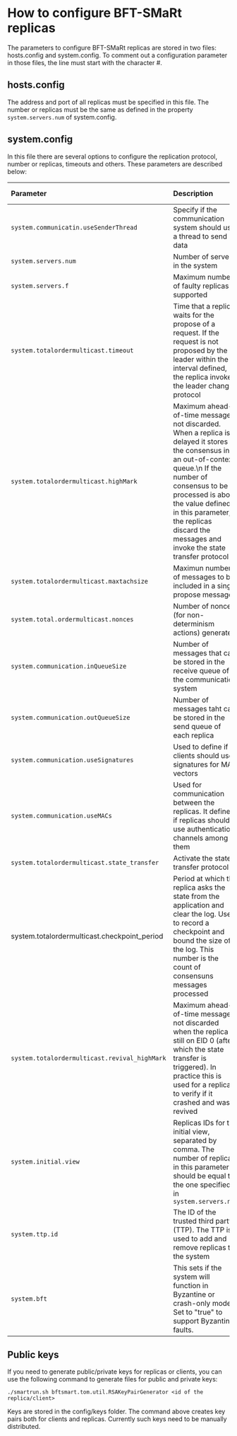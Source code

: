 # How to configure BFT-SMaRt replicas #
The parameters to configure BFT-SMaRt replicas are stored in two files: hosts.config and system.config.
To comment out a configuration parameter in those files, the line must start with the character #.

## hosts.config ##

The address and port of all replicas must be specified in this file.
The number or replicas must be the same as defined in the property `system.servers.num` of system.config.

## system.config ##

In this file there are several options to configure the replication protocol, number or replicas, timeouts and others. These parameters are described below:

| **Parameter** | **Description** | **Values** | **Default value** |
|:--------------|:----------------|:-----------|:------------------|
| `system.communicatin.useSenderThread` | Specify if the communication system should use a thread to send data | true or false | true              |
| `system.servers.num` | Number of servers in the system | integer    | 4                 |
| `system.servers.f` | Maximum number of faulty replicas supported | integer    | 1                 |
| `system.totalordermulticast.timeout` | Time that a replica waits for the propose of a request. If the request is not proposed by the leader within the interval defined, the replica invokes the leader change protocol | integer (milliseconds) | 10000             |
| `system.totalordermulticast.highMark` | Maximum ahead-of-time message not discarded. When a replica is delayed it stores the consensus in an out-of-context queue.\n If the number of consensus to be processed is above the value defined in this parameter, the replicas discard the messages and invoke the state transfer protocol | integer    | 10000             |
| `system.totalordermulticast.maxtachsize` | Maximun number of messages to be included in a single propose message | integer    | 400               |
| `system.total.ordermulticast.nonces` | Number of nonces (for non-determinism actions) generated | integer    | 0                 |
| `system.communication.inQueueSize` | Number of messages that can be stored in the receive queue of the communication system | integer    | 100000            |
| `system.communication.outQueueSize` | Number of messages taht can be stored in the send queue of each replica | integer    | 100000            |
| `system.communication.useSignatures` | Used to define if clients should use signatures for MAC vectors | 0 or 1     | 0                 |
| `system.communication.useMACs` | Used for communication between the replicas. It defines if replicas should use authentication channels among them | 0 or 1     | 0                 |
| `system.totalordermulticast.state_transfer` | Activate the state transfer protocol | true or false | true              |
| system.totalordermulticast.checkpoint\_period | Period at which the replica asks the state from the application and clear the log. Used to record a checkpoint and bound the size of the log. This number is the count of consensuns messages processed | integer    | 50                |
| `system.totalordermulticast.revival_highMark` | Maximum ahead-of-time message not discarded when the replica is still on EID 0 (after which the state transfer is triggered). In practice this is used for a replica to verify if it crashed and was revived | integer    | 10                |
| `system.initial.view` | Replicas IDs for the initial view, separated by comma. The number of replicas in this parameter should be equal to the one specified in `system.servers.num` | integer,   | 0,1,2,3           |
| `system.ttp.id` | The ID of the trusted third party (TTP). The TTP is used to add and remove replicas to the system | integer    | 7002              |
| `system.bft`  | This sets if the system will function in Byzantine or crash-only mode. Set to "true" to support Byzantine faults. | boolean    | true              |

## Public keys ##

If you need to generate public/private keys for replicas or clients, you can use the following command to generate files for public and private keys:

`./smartrun.sh bftsmart.tom.util.RSAKeyPairGenerator <id of the replica/client>`

Keys are stored in the config/keys folder. The command above creates key pairs both for clients and replicas. Currently such keys need to be manually distributed.